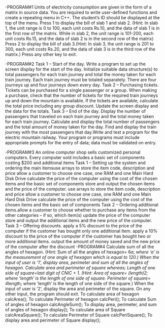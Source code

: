 -PROGRAM#1
Units of electricity consumption are given in the form of a matrix in source data. You are
required to write user-defined functions and create a repeating menu in  C++.
The student’s ID should be displayed at the top of the menu.
Press 1 to display the bill of slab 1 and slab 2. (Hint: In slab 1, the unit range is 0 to 100, each
unit costs Rs.10, and the data of slab 1 is in the first row of the matrix. While in slab 2, the
unit range is 101-200, each unit costs Rs.15, and the data of slab 2 is in the second row of
the matrix)
Press 2 to display the bill of slab 3.(Hint: In slab 3, the unit range is 201 to 300, each unit
costs Rs.20, and the data of slab 3 is in the third row of the matrix.)
Press any other key to exit.

-PROGRAM#2
Task 1 – Start of the day.
Write a program to set up the screen display for the start of the day. Initialize suitable
data structure(s) to total passengers for each train journey and total the money taken
for each train journey. Each train journey must be totaled separately. There are four
journeys up and four journeys down every day.
Task 2 – Purchasing tickets.
Tickets can be purchased for a single passenger or a group. When making a purchase,
check that the number of tickets for the required train journeys up and down the
mountain is available. If the tickets are available, calculate the total price including
any group discount. Update the screen display and the data for the totals.
Task 3 – End of the day.
Display the number of passengers that traveled on each train journey and the total
money taken for each train journey. Calculate and display the total number of
passengers and the total amount of money taken for the day. Find and display the
train journey with the most passengers that day.Write and test a program for the electric mountain railway.
Your program or programs must include appropriate prompts for the entry of
data; data must be validated on entry.

-PROGRAM#3
An online computer shop sells customized personal computers. Every
computer sold includes a basic set of components costing $200 and
additional items
Task 1 – Setting up the system and ordering the main itemsuse arrays to store the item code, description and price
allow a customer to choose one case, one RAM and one Main Hard Disk Drive
calculate the price of the computer using the cost of the chosen items and the
basic set of components
store and output the chosen items and the price of the computer.
use arrays to store the item code, description and price
allow a customer to choose one case, one RAM and one Main Hard Disk Drive
calculate the price of the computer using the cost of the chosen items and the
basic set of components
Task 2 – Ordering additional items.allow a customer to choose whether to purchase any items from the other
categories – if so, which item(s)
update the price of the computer
store and output the additional items and the new price of the computer.
Task 3 – Offering discounts.
apply a 5% discount to the price of the computer if the customer has bought only
one additional item.
apply a 10% discount to the price of the computer if the customer has bought two
or more additional items.
output the amount of money saved and the new price of the computer after the
discount
-PROGRAM#4
Calculate sum of all the angles of hexagon. (Hint: Sum of all the angles of hexagon= 6*a; where ‘a’ is
the measurement of one angle of hexagon which is equal to 120.)
When the input of user is ‘1’, display area, perimeter and sum of all the angles of hexagon.
Calculate area and perimeter of square whereas;
Length of one side of square=last digit of CNIC + 1. (Hint: Area of square= (length)2; where ‘length’
is the length of one side of square. Perimeter of square= 4*length; where ‘length’ is the length of
one side of the square.)
When the input of user is ‘2’, display the area and perimeter of the square.
On any other input, the program should exit.
To calculate area of hexagon calcArea();
To calculate Perimeter of hexagon calcPeri();
To calculate Sum of angles of hexagon calcAngleSum();
To display area, perimeter, and sum of
angles of hexagon display();
To calculate area of Square calcAreaSquare();
To calculate Perimeter of Square calcPeriSquare();
To display area and perimeter of Square display();







